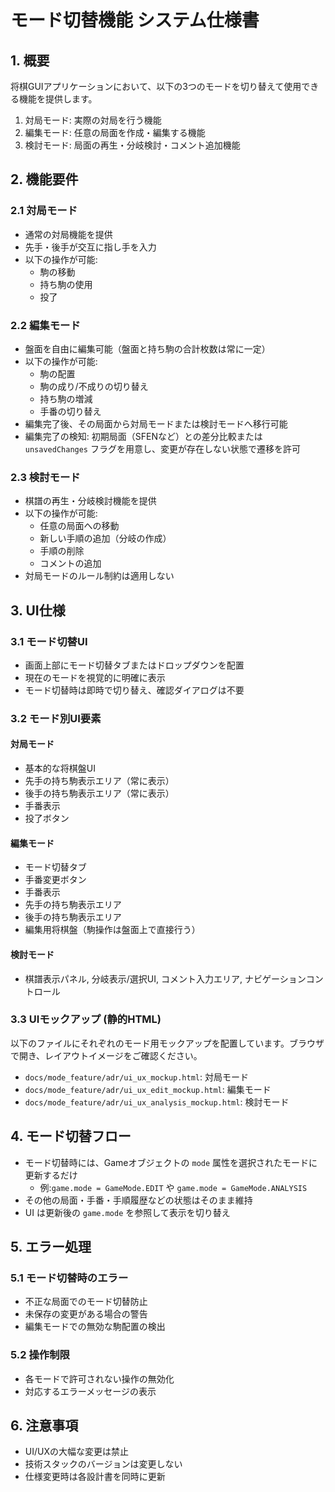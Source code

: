 # モード切替機能 システム仕様書

## 1. 概要
将棋GUIアプリケーションにおいて、以下の3つのモードを切り替えて使用できる機能を提供します。
1. 対局モード: 実際の対局を行う機能
2. 編集モード: 任意の局面を作成・編集する機能
3. 検討モード: 局面の再生・分岐検討・コメント追加機能

## 2. 機能要件

### 2.1 対局モード
- 通常の対局機能を提供
- 先手・後手が交互に指し手を入力
- 以下の操作が可能:
  - 駒の移動
  - 持ち駒の使用
  - 投了

### 2.2 編集モード
- 盤面を自由に編集可能（盤面と持ち駒の合計枚数は常に一定）
- 以下の操作が可能:
  - 駒の配置
  - 駒の成り/不成りの切り替え
  - 持ち駒の増減
  - 手番の切り替え
- 編集完了後、その局面から対局モードまたは検討モードへ移行可能
- 編集完了の検知: 初期局面（SFENなど）との差分比較または `unsavedChanges` フラグを用意し、変更が存在しない状態で遷移を許可

### 2.3 検討モード
- 棋譜の再生・分岐検討機能を提供
- 以下の操作が可能:
  - 任意の局面への移動
  - 新しい手順の追加（分岐の作成）
  - 手順の削除
  - コメントの追加
- 対局モードのルール制約は適用しない

## 3. UI仕様

### 3.1 モード切替UI
- 画面上部にモード切替タブまたはドロップダウンを配置
- 現在のモードを視覚的に明確に表示
- モード切替時は即時で切り替え、確認ダイアログは不要

### 3.2 モード別UI要素

#### 対局モード
- 基本的な将棋盤UI
- 先手の持ち駒表示エリア（常に表示）
- 後手の持ち駒表示エリア（常に表示）
- 手番表示
- 投了ボタン

#### 編集モード
- モード切替タブ
- 手番変更ボタン
- 手番表示
- 先手の持ち駒表示エリア
- 後手の持ち駒表示エリア
- 編集用将棋盤（駒操作は盤面上で直接行う）

#### 検討モード
- 棋譜表示パネル, 分岐表示/選択UI, コメント入力エリア, ナビゲーションコントロール

### 3.3 UIモックアップ (静的HTML)
以下のファイルにそれぞれのモード用モックアップを配置しています。ブラウザで開き、レイアウトイメージをご確認ください。
- `docs/mode_feature/adr/ui_ux_mockup.html`: 対局モード
- `docs/mode_feature/adr/ui_ux_edit_mockup.html`: 編集モード
- `docs/mode_feature/adr/ui_ux_analysis_mockup.html`: 検討モード

## 4. モード切替フロー
- モード切替時には、Gameオブジェクトの `mode` 属性を選択されたモードに更新するだけ
  - 例:`game.mode = GameMode.EDIT` や `game.mode = GameMode.ANALYSIS`
- その他の局面・手番・手順履歴などの状態はそのまま維持
- UI は更新後の `game.mode` を参照して表示を切り替え

## 5. エラー処理

### 5.1 モード切替時のエラー
- 不正な局面でのモード切替防止
- 未保存の変更がある場合の警告
- 編集モードでの無効な駒配置の検出

### 5.2 操作制限
- 各モードで許可されない操作の無効化
- 対応するエラーメッセージの表示

## 6. 注意事項
- UI/UXの大幅な変更は禁止
- 技術スタックのバージョンは変更しない
- 仕様変更時は各設計書を同時に更新 